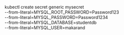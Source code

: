 kubectl create secret generic mysecret \
  --from-literal=MYSQL_ROOT_PASSWORD=Password123 \
  --from-literal=MYSQL_PASSWORD=Password1234 \
  --from-literal=MYSQL_DATABASE=studentdb \
  --from-literal=MYSQL_USER=makarand